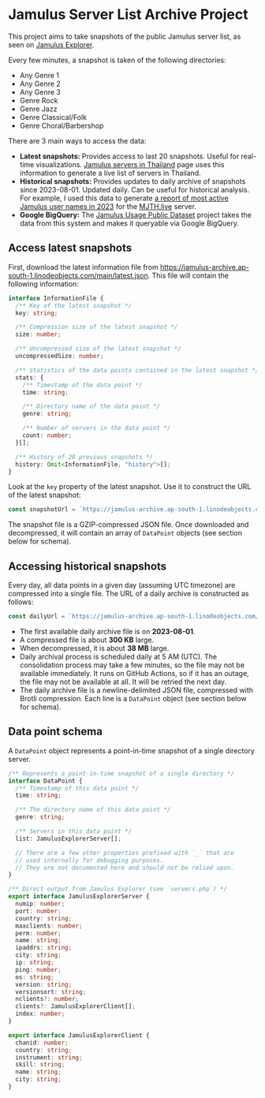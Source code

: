 # Jamulus Server List Archive Project

This project aims to take snapshots of the public Jamulus server list, as seen on [Jamulus Explorer](https://explorer.jamulus.io/).

Every few minutes, a snapshot is taken of the following directories:

- Any Genre 1
- Any Genre 2
- Any Genre 3
- Genre Rock
- Genre Jazz
- Genre Classical/Folk
- Genre Choral/Barbershop

There are 3 main ways to access the data:

- **Latest snapshots:** Provides access to last 20 snapshots. Useful for real-time visualizations. [Jamulus servers in Thailand](https://mjth.live/servers/) page uses this information to generate a live list of servers in Thailand.
- **Historical snapshots:** Provides updates to daily archive of snapshots since 2023-08-01. Updated daily. Can be useful for historical analysis. For example, I used this data to generate [a report of most active Jamulus user names in 2023](https://im.dt.in.th/ipfs/bafybeibb5ktv7g66ieffqdqkml4jsrzoko2seeoi2tr3kibv65qoduizky/2023.webp) for the [MJTH.live](https://mjth.live/) server.
- **Google BigQuery:** The [Jamulus Usage Public Dataset](https://github.com/dtinth/jamulus-archive) project takes the data from this system and makes it queryable via Google BigQuery.

## Access latest snapshots

First, download the latest information file from <https://jamulus-archive.ap-south-1.linodeobjects.com/main/latest.json>. This file will contain the following information:

```ts
interface InformationFile {
  /** Key of the latest snapshot */
  key: string;

  /** Compression size of the latest snapshot */
  size: number;

  /** Uncompressed size of the latest snapshot */
  uncompressedSize: number;

  /** Statistics of the data points contained in the latest snapshot */
  stats: {
    /** Timestamp of the data point */
    time: string;

    /** Directory name of the data point */
    genre: string;

    /** Number of servers in the data point */
    count: number;
  }[];

  /** History of 20 previous snapshots */
  history: Omit<InformationFile, "history">[];
}
```

Look at the `key` property of the latest snapshot. Use it to construct the URL of the latest snapshot:

```ts
const snapshotUrl = `https://jamulus-archive.ap-south-1.linodeobjects.com/${key}`;
```

The snapshot file is a GZIP-compressed JSON file. Once downloaded and decompressed, it will contain an array of `DataPoint` objects (see section below for schema).

## Accessing historical snapshots

Every day, all data points in a given day (assuming UTC timezone) are compressed into a single file. The URL of a daily archive is constructed as follows:

```ts
const dailyUrl = `https://jamulus-archive.ap-south-1.linodeobjects.com/main/daily/${yyyy}-${mm}/${yyyy}-${mm}-${dd}.ndjson.br`;
```

- The first available daily archive file is on **2023-08-01**.
- A compressed file is about **300 KB** large.
- When decompressed, it is about **38 MB** large.
- Daily archival process is scheduled daily at 5 AM (UTC). The consolidation process may take a few minutes, so the file may not be available immediately. It runs on GitHub Actions, so if it has an outage, the file may not be available at all. It will be retried the next day.
- The daily archive file is a newline-delimited JSON file, compressed with Brotli compression. Each line is a `DataPoint` object (see section below for schema).

## Data point schema

A `DataPoint` object represents a point-in-time snapshot of a single directory server.

```ts
/** Represents a point-in-time snapshot of a single directory */
interface DataPoint {
  /** Timestamp of this data point */
  time: string;

  /** The directory name of this data point */
  genre: string;

  /** Servers in this data point */
  list: JamulusExplorerServer[];

  // There are a few other properties prefixed with `_` that are
  // used internally for debugging purposes.
  // They are not documented here and should not be relied upon.
}

/** Direct output from Jamulus Explorer (see `servers.php`) */
export interface JamulusExplorerServer {
  numip: number;
  port: number;
  country: string;
  maxclients: number;
  perm: number;
  name: string;
  ipaddrs: string;
  city: string;
  ip: string;
  ping: number;
  os: string;
  version: string;
  versionsort: string;
  nclients?: number;
  clients?: JamulusExplorerClient[];
  index: number;
}

export interface JamulusExplorerClient {
  chanid: number;
  country: string;
  instrument: string;
  skill: string;
  name: string;
  city: string;
}
```
